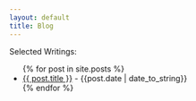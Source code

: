 ```yaml
---
layout: default
title: Blog
---
```

Selected Writings:
<ul>
  {% for post in site.posts %}
    <li>
      <a href="{{ post.url }}">{{ post.title }}</a> - {{post.date | date_to_string}} 
    </li>
  {% endfor %}
</ul>